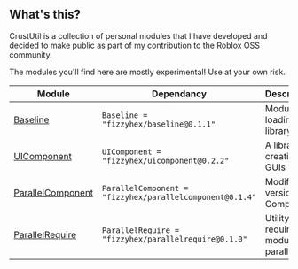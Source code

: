## What's this?
CrustUtil is a collection of personal modules that I have developed and decided to make public as part of my contribution to the Roblox OSS community.

The modules you'll find here are mostly experimental! Use at your own risk.

| Module | Dependancy | Description |
| -- | -- | -- |
| [Baseline](https://fizzyhex.github.io/CrustUtil/api/Baseline) | `Baseline = "fizzyhex/baseline@0.1.1"` | Module loading library
| [UIComponent](https://fizzyhex.github.io/CrustUtil/api/UIComponent) | `UIComponent = "fizzyhex/uicomponent@0.2.2"` | A library for creating GUIs
| [ParallelComponent](https://fizzyhex.github.io/CrustUtil/api/ParallelComponent) | `ParallelComponent = "fizzyhex/parallelcomponent@0.1.4"` | Modified version of Component
| [ParallelRequire](https://fizzyhex.github.io/CrustUtil/api/ParallelRequire) | `ParallelRequire = "fizzyhex/parallelrequire@0.1.0"` | Utility for requiring modules in parallel